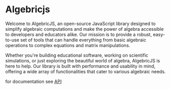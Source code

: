 
# Algebricjs
Welcome to AlgebricJS, an open-source JavaScript library designed to simplify algebraic computations and make the power of algebra accessible to developers and educators alike. Our mission is to provide a robust, easy-to-use set of tools that can handle everything from basic algebraic operations to complex equations and matrix manipulations.

Whether you're building educational software, working on scientific simulations, or just exploring the beautiful world of algebra, AlgebricJS is here to help. Our library is built with performance and usability in mind, offering a wide array of functionalities that cater to various algebraic needs.

for documentation see [API](modules.md)
